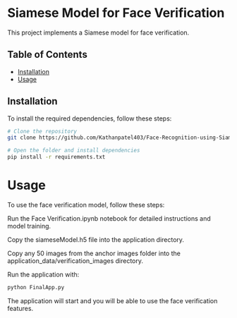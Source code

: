 # Siamese Model for Face Verification

This project implements a Siamese model for face verification.

## Table of Contents
- [Installation](#installation)
- [Usage](#usage)

## Installation

To install the required dependencies, follow these steps:

```bash
# Clone the repository
git clone https://github.com/Kathanpatel403/Face-Recognition-using-Siamese-Network.git

# Open the folder and install dependencies
pip install -r requirements.txt
```

# Usage
To use the face verification model, follow these steps:

Run the Face Verification.ipynb notebook for detailed instructions and model training.

Copy the siameseModel.h5 file into the application directory.

Copy any 50 images from the anchor images folder into the application_data/verification_images directory.

Run the application with:
```bash
python FinalApp.py
```

The application will start and you will be able to use the face verification features.
